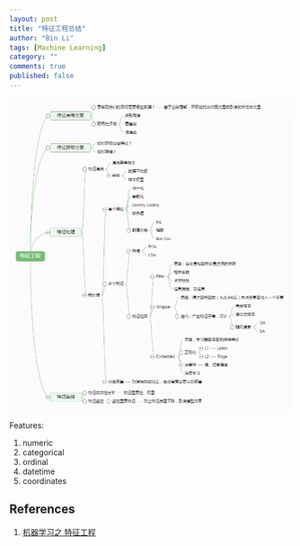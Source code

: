 ```yaml
---
layout: post
title: "特征工程总结"
author: "Bin Li"
tags: [Machine Learning]
category: ""
comments: true
published: false
---
```


![](/img/media/15427027069088.jpg)

Features:
1. numeric
2. categorical
3. ordinal
4. datetime
5. coordinates

## References
1. [机器学习之 特征工程](https://juejin.im/post/5b569edff265da0f7b2f6c65)
